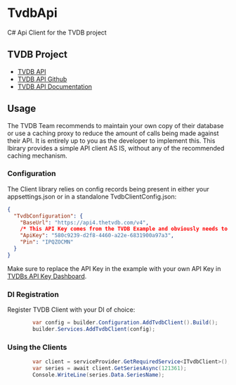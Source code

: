 # TvdbApi
C# Api Client for the TVDB project

## TVDB Project
- [TVDB API](https://thetvdb.com)
- [TVDB API Github](https://github.com/thetvdb/v4-api)
- [TVDB API Documentation](https://thetvdb.github.io/v4-api)

## Usage
The TVDB Team recommends to maintain your own copy of their database or use a caching proxy to reduce the amount of calls being made against their API.
It is entirely up to you as the developer to implement this. This lbirary provides a simple API client AS IS, without any of the recommended caching mechanism.

### Configuration
The Client library relies on config records being present in either your appsettings.json or in a standalone TvdbClientConfig.json:
```json
{
  "TvdbConfiguration": {
    "BaseUrl": "https://api4.thetvdb.com/v4",
    /* This API Key comes from the TVDB Example and obviously needs to be replaced in production */
    "ApiKey": "580c9239-d2f8-4460-a22e-6831900a97a3",
    "Pin": "IPQZOCMN"
  }
}
```
Make sure to replace the API Key in the example with your own API Key in [TVDBs API Key Dashboard](https://www.thetvdb.com/dashboard/account/apikey).

### DI Registration
Register TVDB Client with your DI of choice:

```csharp
        var config = builder.Configuration.AddTvdbClient().Build();
        builder.Services.AddTvdbClient(config);
```

### Using the Clients
```csharp
        var client = serviceProvider.GetRequiredService<ITvdbClient>();
        var series = await client.GetSeriesAsync(121361);
        Console.WriteLine(series.Data.SeriesName);
```